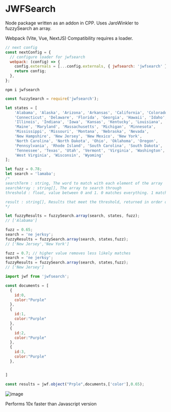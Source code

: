 # JWFSearch

Node package written as an addon in CPP. Uses JaroWinkler to fuzzySearch an array.

Webpack (Vite, Vue, NextJS) Compatibility requires a loader.

```js
// next config
const nextConfig = {
  // configure loader for jwfsearch
  webpack: (config) => {
    config.externals = [...config.externals, { jwfsearch: 'jwfsearch' }];
    return config;
  },
};
```

```
npm i jwfsearch
```

```js
const fuzzySearch = require('jwfsearch');

let states = [
    'Alabama', 'Alaska', 'Arizona', 'Arkansas', 'California', 'Colorado',
    'Connecticut', 'Delaware', 'Florida', 'Georgia', 'Hawaii', 'Idaho',
    'Illinois', 'Indiana', 'Iowa', 'Kansas', 'Kentucky', 'Louisiana',
    'Maine', 'Maryland', 'Massachusetts', 'Michigan', 'Minnesota',
    'Mississippi', 'Missouri', 'Montana', 'Nebraska', 'Nevada',
    'New Hampshire', 'New Jersey', 'New Mexico', 'New York',
    'North Carolina', 'North Dakota', 'Ohio', 'Oklahoma', 'Oregon',
    'Pennsylvania', 'Rhode Island', 'South Carolina', 'South Dakota',
    'Tennessee', 'Texas', 'Utah', 'Vermont', 'Virginia', 'Washington',
    'West Virginia', 'Wisconsin', 'Wyoming'
];

let fuzz = 0.78;
let search = 'lamaba';
/*
searchTerm : string, The word to match with each element of the array
searchArray : string[], The array to search through
threshold : float, value between 0 and 1. 0 matches everything. 1 matches only the exact string

result : string[], Results that meet the threshold, returned in order of best match -> worst match
*/

let fuzzyResults = fuzzySearch.array(search, states, fuzz);
// ['Alabama']

fuzz = 0.65;
search = 'ne jerksy';
fuzzyResults = fuzzySearch.array(search, states,fuzz);
// ['New Jersey','New York']

fuzz = 0.7; // higher value removes less likely matches
search = 'ne jerksy';
fuzzyResults = fuzzySearch.array(search, states,fuzz);
// ['New Jersey']
```

```js
import jwf from 'jwfsearch';

const documents = [
  {
    id:0,
    color:"Purple"
  },
  {
    id:1,
    color:"Purple"
  },
  {
    id:2,
    color:"Purple"
  },
  {
    id:3,
    color:"Purple"
  },


]

const results = jwf.object("Prple",documents,['color'],0.65);


```

![image](https://github.com/brandonetter/FuzzySearch-CPP-Addon/assets/4108484/9c7558ad-2ea3-46e1-999c-c8728e8425a6)

Performs 10x faster than Javascript version
